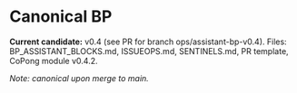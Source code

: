 # Canonical BP
**Current candidate:** v0.4 (see PR for branch ops/assistant-bp-v0.4).
Files: BP_ASSISTANT_BLOCKS.md, ISSUEOPS.md, SENTINELS.md, PR template, CoPong module v0.4.2.

_Note: canonical upon merge to main._
